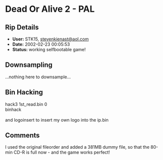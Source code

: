 # Dead Or Alive 2 - PAL

## Rip Details

- **User:** STK15, stevenkienast@aol.com
- **Date:** 2002-02-23 00:05:53
- **Status:** working selfbootable game!

## Downsampling

...nothing here to downsample...

## Bin Hacking

hack3 1st_read.bin 0<br />binhack<br /><br />and logoinsert to insert my own logo into the ip.bin

## Comments

I used the original fileorder and added a 381MB dummy file, so that the 80-min CD-R is full now - and the game works perfect!


